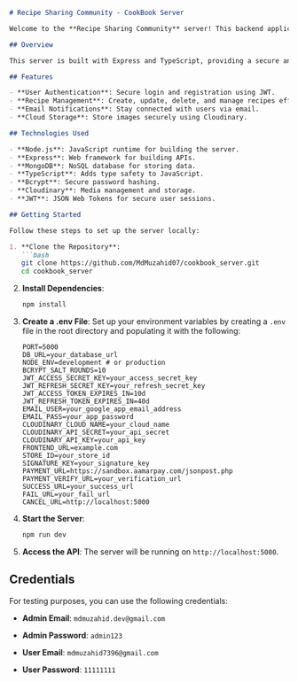
```markdown
# Recipe Sharing Community - CookBook Server

Welcome to the **Recipe Sharing Community** server! This backend application powers the Cookbook, a platform for culinary enthusiasts to share, discover, and manage recipes. 

## Overview

This server is built with Express and TypeScript, providing a secure and efficient backend for handling user authentication, recipe management, and more. Let's get you set up to run it locally!

## Features

- **User Authentication**: Secure login and registration using JWT.
- **Recipe Management**: Create, update, delete, and manage recipes effortlessly.
- **Email Notifications**: Stay connected with users via email.
- **Cloud Storage**: Store images securely using Cloudinary.

## Technologies Used

- **Node.js**: JavaScript runtime for building the server.
- **Express**: Web framework for building APIs.
- **MongoDB**: NoSQL database for storing data.
- **TypeScript**: Adds type safety to JavaScript.
- **Bcrypt**: Secure password hashing.
- **Cloudinary**: Media management and storage.
- **JWT**: JSON Web Tokens for secure user sessions.

## Getting Started

Follow these steps to set up the server locally:

1. **Clone the Repository**:
   ```bash
   git clone https://github.com/MdMuzahid07/cookbook_server.git
   cd cookbook_server
   ```

2. **Install Dependencies**:
   ```bash
   npm install
   ```

3. **Create a .env File**:
   Set up your environment variables by creating a `.env` file in the root directory and populating it with the following:

   ```plaintext
   PORT=5000
   DB_URL=your_database_url
   NODE_ENV=development # or production
   BCRYPT_SALT_ROUNDS=10
   JWT_ACCESS_SECRET_KEY=your_access_secret_key
   JWT_REFRESH_SECRET_KEY=your_refresh_secret_key
   JWT_ACCESS_TOKEN_EXPIRES_IN=10d
   JWT_REFRESH_TOKEN_EXPIRES_IN=40d
   EMAIL_USER=your_google_app_email_address
   EMAIL_PASS=your_app_password
   CLOUDINARY_CLOUD_NAME=your_cloud_name
   CLOUDINARY_API_SECRET=your_api_secret
   CLOUDINARY_API_KEY=your_api_key
   FRONTEND_URL=example.com
   STORE_ID=your_store_id
   SIGNATURE_KEY=your_signature_key
   PAYMENT_URL=https://sandbox.aamarpay.com/jsonpost.php
   PAYMENT_VERIFY_URL=your_verification_url
   SUCCESS_URL=your_success_url
   FAIL_URL=your_fail_url
   CANCEL_URL=http://localhost:5000
   ```

4. **Start the Server**:
   ```bash
   npm run dev
   ```

5. **Access the API**: The server will be running on `http://localhost:5000`.

## Credentials

For testing purposes, you can use the following credentials:

- **Admin Email**: `mdmuzahid.dev@gmail.com`
- **Admin Password**: `admin123`

- **User Email**: `mdmuzahid7396@gmail.com`
- **User Password**: `11111111`
